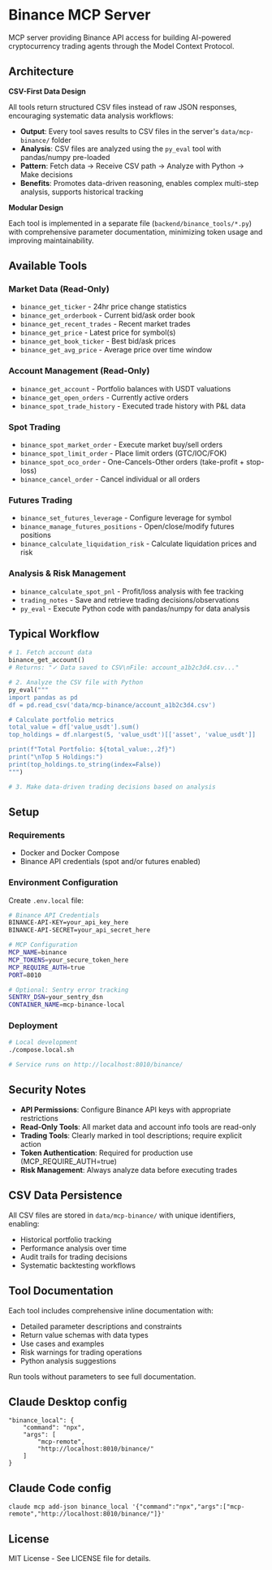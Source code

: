 # Binance MCP Server

MCP server providing Binance API access for building AI-powered cryptocurrency trading agents through the Model Context Protocol.

## Architecture

**CSV-First Data Design**

All tools return structured CSV files instead of raw JSON responses, encouraging systematic data analysis workflows:

- **Output**: Every tool saves results to CSV files in the server's `data/mcp-binance/` folder
- **Analysis**: CSV files are analyzed using the `py_eval` tool with pandas/numpy pre-loaded
- **Pattern**: Fetch data → Receive CSV path → Analyze with Python → Make decisions
- **Benefits**: Promotes data-driven reasoning, enables complex multi-step analysis, supports historical tracking

**Modular Design**

Each tool is implemented in a separate file (`backend/binance_tools/*.py`) with comprehensive parameter documentation, minimizing token usage and improving maintainability.

## Available Tools

### Market Data (Read-Only)
- `binance_get_ticker` - 24hr price change statistics
- `binance_get_orderbook` - Current bid/ask order book
- `binance_get_recent_trades` - Recent market trades
- `binance_get_price` - Latest price for symbol(s)
- `binance_get_book_ticker` - Best bid/ask prices
- `binance_get_avg_price` - Average price over time window

### Account Management (Read-Only)
- `binance_get_account` - Portfolio balances with USDT valuations
- `binance_get_open_orders` - Currently active orders
- `binance_spot_trade_history` - Executed trade history with P&L data

### Spot Trading
- `binance_spot_market_order` - Execute market buy/sell orders
- `binance_spot_limit_order` - Place limit orders (GTC/IOC/FOK)
- `binance_spot_oco_order` - One-Cancels-Other orders (take-profit + stop-loss)
- `binance_cancel_order` - Cancel individual or all orders

### Futures Trading
- `binance_set_futures_leverage` - Configure leverage for symbol
- `binance_manage_futures_positions` - Open/close/modify futures positions
- `binance_calculate_liquidation_risk` - Calculate liquidation prices and risk

### Analysis & Risk Management
- `binance_calculate_spot_pnl` - Profit/loss analysis with fee tracking
- `trading_notes` - Save and retrieve trading decisions/observations
- `py_eval` - Execute Python code with pandas/numpy for data analysis

## Typical Workflow

```python
# 1. Fetch account data
binance_get_account()
# Returns: "✓ Data saved to CSV\nFile: account_a1b2c3d4.csv..."

# 2. Analyze the CSV file with Python
py_eval("""
import pandas as pd
df = pd.read_csv('data/mcp-binance/account_a1b2c3d4.csv')

# Calculate portfolio metrics
total_value = df['value_usdt'].sum()
top_holdings = df.nlargest(5, 'value_usdt')[['asset', 'value_usdt']]

print(f"Total Portfolio: ${total_value:,.2f}")
print("\nTop 5 Holdings:")
print(top_holdings.to_string(index=False))
""")

# 3. Make data-driven trading decisions based on analysis
```

## Setup

### Requirements
- Docker and Docker Compose
- Binance API credentials (spot and/or futures enabled)

### Environment Configuration

Create `.env.local` file:

```bash
# Binance API Credentials
BINANCE-API-KEY=your_api_key_here
BINANCE-API-SECRET=your_api_secret_here

# MCP Configuration
MCP_NAME=binance
MCP_TOKENS=your_secure_token_here
MCP_REQUIRE_AUTH=true
PORT=8010

# Optional: Sentry error tracking
SENTRY_DSN=your_sentry_dsn
CONTAINER_NAME=mcp-binance-local
```

### Deployment

```bash
# Local development
./compose.local.sh

# Service runs on http://localhost:8010/binance/
```

## Security Notes

- **API Permissions**: Configure Binance API keys with appropriate restrictions
- **Read-Only Tools**: All market data and account info tools are read-only
- **Trading Tools**: Clearly marked in tool descriptions; require explicit action
- **Token Authentication**: Required for production use (MCP_REQUIRE_AUTH=true)
- **Risk Management**: Always analyze data before executing trades

## CSV Data Persistence

All CSV files are stored in `data/mcp-binance/` with unique identifiers, enabling:
- Historical portfolio tracking
- Performance analysis over time
- Audit trails for trading decisions
- Systematic backtesting workflows

## Tool Documentation

Each tool includes comprehensive inline documentation with:
- Detailed parameter descriptions and constraints
- Return value schemas with data types
- Use cases and examples
- Risk warnings for trading operations
- Python analysis suggestions

Run tools without parameters to see full documentation.

## Claude Desktop config
```
"binance_local": {
    "command": "npx",
    "args": [
        "mcp-remote",
        "http://localhost:8010/binance/"
    ]
}
```

## Claude Code config
```
claude mcp add-json binance_local '{"command":"npx","args":["mcp-remote","http://localhost:8010/binance/"]}'
```

## License

MIT License - See LICENSE file for details.
